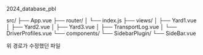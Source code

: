 2024_database_pbl

src/
├── App.vue
├── router/
│   └── index.js
├── views/
│   ├── Yard1.vue
│   ├── Yard2.vue
│   ├── Yard3.vue
│   ├── TransportLog.vue
│   └── DriverProfiles.vue
└── components/
    └── SidebarPlugin/
        └── SideBar.vue

위 경로가 수정했던 파일
